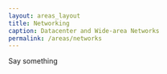 ```yaml
---
layout: areas_layout
title: Networking
caption: Datacenter and Wide-area Networks
permalink: /areas/networks
---
```


Say something

